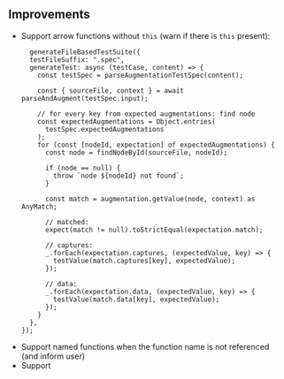 ## Improvements
- Support arrow functions without `this` (warn if there is `this` present):
  ```
    generateFileBasedTestSuite({
    testFileSuffix: ".spec",
    generateTest: async (testCase, content) => {
      const testSpec = parseAugmentationTestSpec(content);

      const { sourceFile, context } = await parseAndAugment(testSpec.input);

      // for every key from expected augmentations: find node
      const expectedAugmentations = Object.entries(
        testSpec.expectedAugmentations
      );
      for (const [nodeId, expectation] of expectedAugmentations) {
        const node = findNodeById(sourceFile, nodeId);

        if (node == null) {
          throw `node ${nodeId} not found`;
        }

        const match = augmentation.getValue(node, context) as AnyMatch;

        // matched:
        expect(match != null).toStrictEqual(expectation.match);

        // captures:
        _.forEach(expectation.captures, (expectedValue, key) => {
          testValue(match.captures[key], expectedValue);
        });

        // data:
        _.forEach(expectation.data, (expectedValue, key) => {
          testValue(match.data[key], expectedValue);
        });
      }
    },
  });
  ```
- Support named functions when the function name is not referenced (and inform user)
- Support